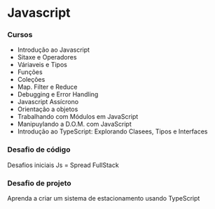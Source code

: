# Javascript

### Cursos
 * Introdução ao Javascript
 * Sitaxe e Operadores
 * Váriaveis e Tipos
 * Funções
 * Coleções
 * Map. Filter e Reduce
 * Debugging e Error Handling
 * Javascript Assícrono
 * Orientação a objetos
 * Trabalhando com Módulos em JavaScript
 * Manipuylando a D.O.M. com JavaScript
 * Introdução ao TypeScript: Explorando Clasees, Tipos e Interfaces 

### Desafio de código
Desafios iniciais Js = Spread FullStack

### Desafio de projeto
Aprenda a criar um sistema de estacionamento usando TypeScript